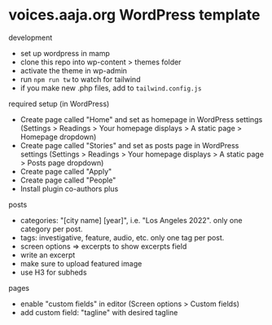 # voices.aaja.org WordPress template

development
- set up wordpress in mamp
- clone this repo into wp-content > themes folder
- activate the theme in wp-admin
- run `npm run tw` to watch for tailwind
- if you make new .php files, add to `tailwind.config.js`

required setup (in WordPress)
- Create page called "Home" and set as homepage in WordPress settings (Settings > Readings > Your homepage displays > A static page > Homepage dropdown)
- Create page called "Stories" and set as posts page in WordPress settings (Settings > Readings > Your homepage displays > A static page > Posts page dropdown)
- Create page called "Apply"
- Create page called "People"
- Install plugin co-authors plus

posts
- categories: "[city name] [year]", i.e. "Los Angeles 2022". only one category per post.
- tags: investigative, feature, audio, etc. only one tag per post.
- screen options => excerpts to show excerpts field
- write an excerpt
- make sure to upload featured image
- use H3 for subheds

pages
- enable "custom fields" in editor (Screen options > Custom fields)
- add custom field: "tagline" with desired tagline